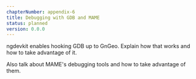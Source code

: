 ```yaml
---
chapterNumber: appendix-6
title: Debugging with GDB and MAME
status: planned
version: 0.0.0
---
```


ngdevkit enables hooking GDB up to GnGeo. Explain how that works and how to take advantage of it.

Also talk about MAME's debugging tools and how to take advantage of them.
